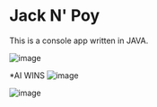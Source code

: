# Jack N' Poy 

This is a console app written in JAVA.


![image](https://user-images.githubusercontent.com/73811644/115096266-f3219400-9f56-11eb-808d-31ee8b0fcaae.png)

*AI WINS
![image](https://user-images.githubusercontent.com/73811644/115096332-2ebc5e00-9f57-11eb-8ee8-dcf02212ff31.png)

![image](https://user-images.githubusercontent.com/73811644/115096628-93c48380-9f58-11eb-86dd-6ba86293b5a5.png)

